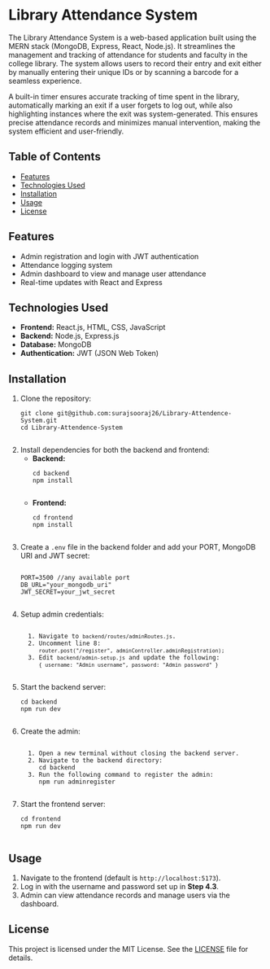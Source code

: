 <h1>Library Attendance System</h1>

<p>The Library Attendance System is a web-based application built using the MERN stack (MongoDB, Express, React, Node.js). It streamlines the management and tracking of attendance for students and faculty in the college library. The system allows users to record their entry and exit either by manually entering their unique IDs or by scanning a barcode for a seamless experience.

A built-in timer ensures accurate tracking of time spent in the library, automatically marking an exit if a user forgets to log out, while also highlighting instances where the exit was system-generated. This ensures precise attendance records and minimizes manual intervention, making the system efficient and user-friendly.

</p>

<h2>Table of Contents</h2>
<ul>
  <li><a href="#features">Features</a></li>
  <li><a href="#technologies-used">Technologies Used</a></li>
  <li><a href="#installation">Installation</a></li>
  <li><a href="#usage">Usage</a></li>
  <li><a href="#license">License</a></li>
</ul>

<h2 id="features">Features</h2>
<ul>
  <li>Admin registration and login with JWT authentication</li>
  <li>Attendance logging system</li>
  <li>Admin dashboard to view and manage user attendance</li>
  <li>Real-time updates with React and Express</li>
</ul>

<h2 id="technologies-used">Technologies Used</h2>
<ul>
  <li><strong>Frontend:</strong> React.js, HTML, CSS, JavaScript</li>
  <li><strong>Backend:</strong> Node.js, Express.js</li>
  <li><strong>Database:</strong> MongoDB</li>
  <li><strong>Authentication:</strong> JWT (JSON Web Token)</li>
</ul>

<h2 id="installation">Installation</h2>
<ol>
  <li>Clone the repository:
    <pre><code>git clone git@github.com:surajsooraj26/Library-Attendence-System.git
cd Library-Attendence-System
    </code></pre>
  </li>
  
  <li>Install dependencies for both the backend and frontend:
    <ul>
      <li><strong>Backend:</strong>
        <pre><code>cd backend
npm install
        </code></pre>
      </li>
      <li><strong>Frontend:</strong>
        <pre><code>cd frontend
npm install
        </code></pre>
      </li>
    </ul>
  </li>

  <li>Create a <code>.env</code> file in the backend folder and add your PORT, MongoDB URI and JWT secret:
    <pre><code>
PORT=3500 //any available port
DB_URL="your_mongodb_uri"
JWT_SECRET=your_jwt_secret
    </code></pre>
  </li>
<li>Setup admin credentials:
  <pre><code> 
  1. Navigate to <code>backend/routes/adminRoutes.js</code>.
  2. Uncomment line 8: 
     <code>router.post("/register", adminController.adminRegistration);</code>
  3. Edit <code>backend/admin-setup.js</code> and update the following:
     <code>{ username: "Admin username", password: "Admin password" }</code>
  </code></pre>
</li>

  <li>Start the backend server:
    <pre><code>cd backend
npm run dev
    </code></pre>
  </li>
  <li>Create the admin:
  <pre><code>
  1. Open a new terminal without closing the backend server.
  2. Navigate to the backend directory:
     cd backend
  3. Run the following command to register the admin:
     npm run adminregister
  </code></pre>
</li>

  <li>Start the frontend server:
    <pre><code>cd frontend
npm run dev
    </code></pre>
  </li>
</ol>

<h2 id="usage">Usage</h2>
<ol>
  <li>Navigate to the frontend (default is <code>http://localhost:5173</code>).</li>
  <li>Log in with the username and password set up in <strong>Step 4.3</strong>.</li>

  <li>Admin can view attendance records and manage users via the dashboard.</li>
</ol>


<h2 id="license">License</h2>
<p>This project is licensed under the MIT License. See the <a href="LICENSE">LICENSE</a> file for details.</p>
